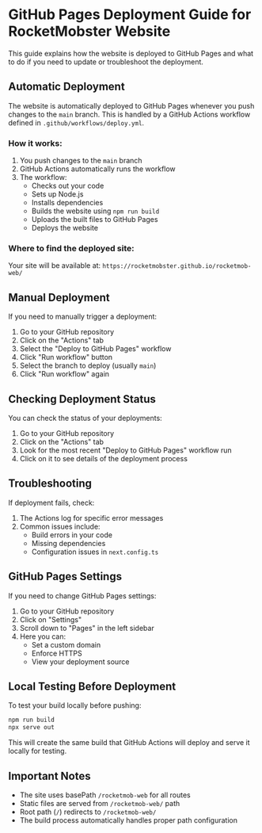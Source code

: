 # GitHub Pages Deployment Guide for RocketMobster Website

This guide explains how the website is deployed to GitHub Pages and what to do if you need to update or troubleshoot the deployment.

## Automatic Deployment

The website is automatically deployed to GitHub Pages whenever you push changes to the `main` branch. This is handled by a GitHub Actions workflow defined in `.github/workflows/deploy.yml`.

### How it works:

1. You push changes to the `main` branch
2. GitHub Actions automatically runs the workflow
3. The workflow:
   - Checks out your code
   - Sets up Node.js
   - Installs dependencies
   - Builds the website using `npm run build`
   - Uploads the built files to GitHub Pages
   - Deploys the website

### Where to find the deployed site:

Your site will be available at: `https://rocketmobster.github.io/rocketmob-web/`

## Manual Deployment

If you need to manually trigger a deployment:

1. Go to your GitHub repository
2. Click on the "Actions" tab
3. Select the "Deploy to GitHub Pages" workflow
4. Click "Run workflow" button
5. Select the branch to deploy (usually `main`)
6. Click "Run workflow" again

## Checking Deployment Status

You can check the status of your deployments:

1. Go to your GitHub repository
2. Click on the "Actions" tab
3. Look for the most recent "Deploy to GitHub Pages" workflow run
4. Click on it to see details of the deployment process

## Troubleshooting

If deployment fails, check:

1. The Actions log for specific error messages
2. Common issues include:
   - Build errors in your code
   - Missing dependencies
   - Configuration issues in `next.config.ts`

## GitHub Pages Settings

If you need to change GitHub Pages settings:

1. Go to your GitHub repository
2. Click on "Settings"
3. Scroll down to "Pages" in the left sidebar
4. Here you can:
   - Set a custom domain
   - Enforce HTTPS
   - View your deployment source

## Local Testing Before Deployment

To test your build locally before pushing:

```bash
npm run build
npx serve out
```

This will create the same build that GitHub Actions will deploy and serve it locally for testing.

## Important Notes

- The site uses basePath `/rocketmob-web` for all routes
- Static files are served from `/rocketmob-web/` path
- Root path (`/`) redirects to `/rocketmob-web/`
- The build process automatically handles proper path configuration
